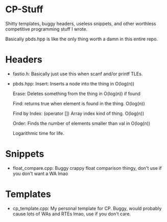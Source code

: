 # CP-Stuff
Shitty templates, buggy headers, useless snippets, and other worthless competitive programming stuff I wrote.

Basically pbds.hpp is like the only thing worth a damn in this entire repo.


# Headers

- fastio.h: Basically just use this when scanf and/or printf TLEs.


- pbds.hpp:
	Insert: Inserts a node into the thing in O(log(n))
	
	Erase: Deletes something from the thing in O(log(n)) if found
	
	Find: returns true when element is found in the thing. O(log(n))
	
	Find by Index: (operator []) Array index kind of thing. O(log(n))
	
	Order: Finds the number of elements smaller than val in O(log(n))

	Logarithmic time for life.
	
	
# Snippets

- float_compare.cpp: Buggy crappy float comparison thingy, don't use if you don't want a WA lmao


# Templates

- cp_template.cpp: My personal template for CP. Buggy, would probably cause lots of WAs and RTEs lmao, use if you don't care.
